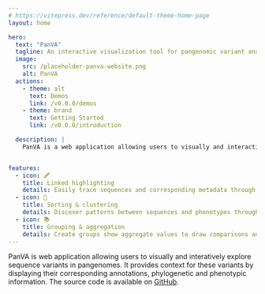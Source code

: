 ```yaml
---
# https://vitepress.dev/reference/default-theme-home-page
layout: home

hero:
  text: "PanVA"
  tagline: An interactive visualization tool for pangenomic variant analysis
  image:
    src: /placeholder-panva-website.png
    alt: PanVA
  actions:
    - theme: alt
      text: Demos
      link: /v0.0.0/demos
    - theme: brand
      text: Getting Started
      link: /v0.0.0/introduction

  description: |
    PanVA is a web application allowing users to visually and interactively explore sequence variants in pangenomes. The source code is available on [GitHub](https://github.com/PanBrowse/PanVA/tree/main).


features:
  - icon: 🖍️
    title: Linked highlighting
    details: Easily trace sequences and corresponding metadata through linked highlighting.
  - icon: 🔄
    title: Sorting & clustering
    details: Discover patterns between sequences and phenotypes through various sorting options.
  - icon: 📚
    title: Grouping & aggregation
    details: Create groups show aggregate values to draw comparisons and save screen space.
---
```




PanVA is web application allowing users to visually and interatively explore sequence variants in pangenomes. It provides context for these variants by displaying their corresponding annotations, phylogenetic and phenotypic information. The source code is available on [GitHub](https://github.com/PanBrowse/PanVA/tree/main).
